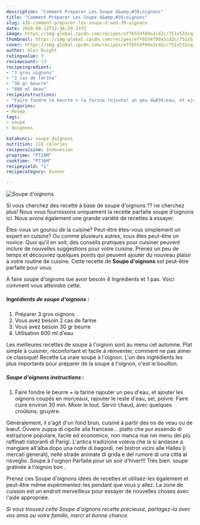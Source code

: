 ```yaml
---
description: "Comment Préparer Les Soupe d&amp;#39;oignons"
title: "Comment Préparer Les Soupe d&amp;#39;oignons"
slug: 416-comment-preparer-les-soupe-d-and-39-oignons
date: 2020-08-12T12:36:59.337Z
image: https://img-global.cpcdn.com/recipes/eff6554f09a3cd2c/751x532cq70/soupe-doignons-photo-principale-de-la-recette.jpg
thumbnail: https://img-global.cpcdn.com/recipes/eff6554f09a3cd2c/751x532cq70/soupe-doignons-photo-principale-de-la-recette.jpg
cover: https://img-global.cpcdn.com/recipes/eff6554f09a3cd2c/751x532cq70/soupe-doignons-photo-principale-de-la-recette.jpg
author: Alex Knight
ratingvalue: 3
reviewcount: 13
recipeingredient:
- "3 gros oignons"
- "2 cas de farine"
- "30 gr beurre"
- "600 ml deau"
recipeinstructions:
- "Faire fondre le beurre + la farine rajouter un peu d&#39;eau, et ajouter les oignons coupés en morceaux, rajouter le reste d&#39;eau, sel, poivre. Faire cuire environ 30 min. Mixer le tout. Servir chaud, avec quelques croûtons, gruyère."
categories:
- Resep
tags:
- soupe
- doignons

katakunci: soupe doignons 
nutrition: 119 calories
recipecuisine: Indonesian
preptime: "PT20M"
cooktime: "PT36M"
recipeyield: "1"
recipecategory: Dinner

---
```



![Soupe d&#39;oignons](https://img-global.cpcdn.com/recipes/eff6554f09a3cd2c/751x532cq70/soupe-doignons-photo-principale-de-la-recette.jpg)

Si vous cherchez des recette à base de soupe d&#39;oignons ?? ne cherchez plus! Nous vous fournissons uniquement la recette parfaite soupe d&#39;oignons ici. Nous avons également une grande variété de recettes à essayer.

Êtes-vous un gourou de la cuisine? Peut-être êtes-vous simplement un expert en cuisine? Ou comme plusieurs autres, vous êtes peut-être un novice. Quoi qu'il en soit, des conseils pratiques pour cuisiner peuvent inclure de nouvelles suggestions pour votre cuisine. Prenez un peu de temps et découvrez quelques points qui peuvent ajouter du nouveau plaisir à votre routine de cuisine. Cette recette de <strong> Soupe d&#39;oignons </strong> est peut-être parfaite pour vous.

<!--inarticleads1-->

À faire soupe d&#39;oignons tue avoir besoin 4 Ingrédients et 1 pas. Voici comment vous atteindre cette.

##### Ingrédients de soupe d&#39;oignons :

1. Préparer 3 gros oignons
1. Vous avez besoin 2 cas de farine
1. Vous avez besoin 30 gr beurre
1. Utilisation 600 ml d&#39;eau


Les meilleures recettes de soupe à l&#39;oignon sont au menu cet automne. Plat simple à cuisiner, réconfortant et facile à réinventer, comment ne pas aimer ce classique! Recette La vraie soupe à l&#39;oignon. L&#39;un des ingrédients les plus importants pour préparer de la soupe à l&#39;oignon, c&#39;est le bouillon. 

<!--inarticleads2-->

##### Soupe d&#39;oignons instructions :

1. Faire fondre le beurre + la farine rajouter un peu d&#39;eau, et ajouter les oignons coupés en morceaux, rajouter le reste d&#39;eau, sel, poivre. Faire cuire environ 30 min. Mixer le tout. Servir chaud, avec quelques croûtons, gruyère.


Généralement, il s&#39;agit d&#39;un fond brun, cuisiné à partir des os de veau ou de bœuf. Ovvero zuppa di cipolle alla francese… piatto che pur essendo di estrazione popolare, facile ed economico, non manca mai nei menu dei più raffinati ristoranti di Parigi. L&#39;antica tradizione voleva che la si andasse a mangiare all&#39;alba dopo una notte di bagordi, nei bistrot vicini alle Halles (i mercati generali), nelle strade animate di grida e del rumore di una città al risveglio. Soupe à l&#39;oignon Parfaite pour un soir d&#39;hiver!!! Très bien. soupe gratinée à l&#39;oignon bon . 

<!--inarticleads1-->

<p>
Prenez ces Soupe d&#39;oignons idées de recettes et utilisez-les également et peut-être même expérimentez-les pendant que vous y allez. La zone de cuisson est un endroit merveilleux pour essayer de nouvelles choses avec l'aide appropriée.
</p>

<p>
<i>Si vous trouvez cette Soupe d&#39;oignons recette précieuse, partagez-la avec vos amis ou votre famille, merci et bonne chance.</i>
</p>
